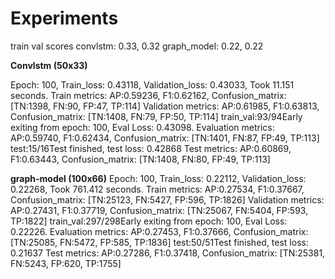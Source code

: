 # Experiments
train val scores
convlstm: 0.33, 0.32 
graph_model: 0.22, 0.22


**Convlstm (50x33)**

Epoch: 100, Train_loss: 0.43118, Validation_loss: 0.43033, Took 11.151 seconds.
Train metrics: AP:0.59236, F1:0.62162, Confusion_matrix: [TN:1398, FN:90, FP:47, TP:114]
Validation metrics: AP:0.61985, F1:0.63813, Confusion_matrix: [TN:1408, FN:79, FP:50, TP:114]
train_val:93/94Early exiting from epoch: 100, Eval Loss: 0.43098.
Evaluation metrics: AP:0.59740, F1:0.62434, Confusion_matrix: [TN:1401, FN:87, FP:49, TP:113]
test:15/16Test finished, test loss: 0.42868
Test metrics: AP:0.60869, F1:0.63443, Confusion_matrix: [TN:1408, FN:80, FP:49, TP:113]


**graph-model (100x66)**
Epoch: 100, Train_loss: 0.22112, Validation_loss: 0.22268, Took 761.412 seconds.
Train metrics: AP:0.27534, F1:0.37667, Confusion_matrix: [TN:25123, FN:5427, FP:596, TP:1826]
Validation metrics: AP:0.27431, F1:0.37719, Confusion_matrix: [TN:25067, FN:5404, FP:593, TP:1822]
train_val:297/298Early exiting from epoch: 100, Eval Loss: 0.22226.
Evaluation metrics: AP:0.27453, F1:0.37666, Confusion_matrix: [TN:25085, FN:5472, FP:585, TP:1836]
test:50/51Test finished, test loss: 0.21637
Test metrics: AP:0.27286, F1:0.37418, Confusion_matrix: [TN:25381, FN:5243, FP:620, TP:1755]